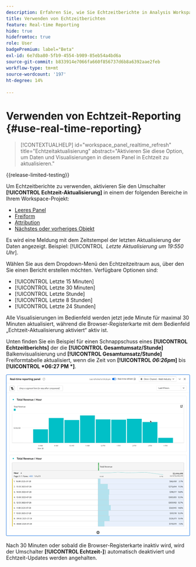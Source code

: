```yaml
---
description: Erfahren Sie, wie Sie Echtzeitberichte in Analysis Workspace verwenden.
title: Verwenden von Echtzeitberichten
feature: Real-time Reporting
hide: true
hidefromtoc: true
role: User
badgePremium: label="Beta"
exl-id: 6e7dba80-5fb9-4554-b989-85eb54a4bd6a
source-git-commit: b833914e7066fa660f856737d6b8a6392aae2feb
workflow-type: tm+mt
source-wordcount: '197'
ht-degree: 14%

---
```


# Verwenden von Echtzeit-Reporting {#use-real-time-reporting}

>[!CONTEXTUALHELP]
>id="workspace_panel_realtime_refresh"
>title="Echtzeitaktualisierung"
>abstract="Aktivieren Sie diese Option, um Daten und Visualisierungen in diesem Panel in Echtzeit zu aktualisieren."

{{release-limited-testing}}

Um Echtzeitberichte zu verwenden, aktivieren Sie den Umschalter **[!UICONTROL Echtzeit-Aktualisierung]** in einem der folgenden Bereiche in Ihrem Workspace-Projekt:

* [Leeres Panel](/help/analysis-workspace/c-panels/blank-panel.md)
* [Freiform](/help/analysis-workspace/c-panels/freeform-panel.md)
* [Attribution](/help/analysis-workspace/c-panels/attribution.md)
* [Nächstes oder vorheriges Objekt](/help/analysis-workspace/c-panels/next-previous.md)

Es wird eine Meldung mit dem Zeitstempel der letzten Aktualisierung der Daten angezeigt. Beispiel: [!UICONTROL &#x200B; *Letzte Aktualisierung um 19:550 Uhr*].

Wählen Sie aus dem Dropdown-Menü den Echtzeitzeitraum aus, über den Sie einen Bericht erstellen möchten. Verfügbare Optionen sind:

* [!UICONTROL Letzte 15 Minuten]
* [!UICONTROL Letzte 30 Minuten]
* [!UICONTROL Letzte Stunde]
* [!UICONTROL Letzte 8 Stunden]
* [!UICONTROL Letzte 24 Stunden]

Alle Visualisierungen im Bedienfeld werden jetzt jede Minute für maximal 30 Minuten aktualisiert, während die Browser-Registerkarte mit dem Bedienfeld „Echtzeit-Aktualisierung aktiviert“ aktiv ist.

Unten finden Sie ein Beispiel für einen Schnappschuss eines **[!UICONTROL Echtzeitberichts]** der die **[!UICONTROL Gesamtumsatz/Stunde]** Balkenvisualisierung und **[!UICONTROL Gesamtumsatz/Stunde]** Freiformtabelle aktualisiert, wenn die Zeit von **[!UICONTROL *06:26pm*]** bis **[!UICONTROL *06:27 PM *]**.

![Echtzeit-Aktualisierung](assets/real-time-refresh.gif)

Nach 30 Minuten oder sobald die Browser-Registerkarte inaktiv wird, wird der Umschalter **[!UICONTROL Echtzeit-]**) automatisch deaktiviert und Echtzeit-Updates werden angehalten.
